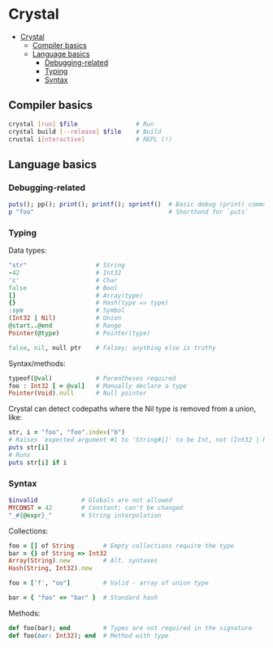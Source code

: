 # Crystal

- [Crystal](#crystal)
  - [Compiler basics](#compiler-basics)
  - [Language basics](#language-basics)
    - [Debugging-related](#debugging-related)
    - [Typing](#typing)
    - [Syntax](#syntax)

## Compiler basics

```sh
crystal [run] $file                # Run
crystal build [--release] $file    # Build
crustal i[nteractive]              # REPL (!)
```

## Language basics

### Debugging-related

```rb
puts(); pp(); print(); printf(); sprintf()  # Basic debug (print) commands
p "foo"                                     # Shorthand for `puts`
```

### Typing

Data types:

```rb
"str"                   # String
-42                     # Int32
'c'                     # Char
false                   # Bool
[]                      # Array(type)
{}                      # Hash(type => type)
:sym                    # Symbol
(Int32 | Nil)           # Union
@start..@end            # Range
Pointer(@type)          # Pointer(type)

false, nil, null ptr    # Falsey; anything else is truthy
```

Syntax/methods:

```rb
typeof(@val)            # Parentheses required
foo : Int32 [ = @val]   # Manually declare a type
Pointer(Void).null      # Null pointer
```

Crystal can detect codepaths where the Nil type is removed from a union, like:

```rb
str, i = "foo", "foo".index("b")
# Raises `expected argument #1 to 'String#[]' to be Int, not (Int32 | Nil)`
puts str[i]
# Runs
puts str[i] if i
```

### Syntax

```rb
$invalid            # Globals are not allowed
MYCONST = 42        # Constant; can't be changed
"_#{@expr}_"        # String interpolation
```

Collections:

```rb
foo = [] of String        # Empty collections require the type
bar = {} of String => Int32
Array(String).new         # Alt. syntaxes
Hash(String, Int32).new

foo = ['f', "oo"]         # Valid - array of union type

bar = { "foo" => "bar" }  # Standard hash
```

Methods:

```rb
def foo(bar); end         # Types are not required in the signature
def foo(bar: Int32); end  # Method with type
```
